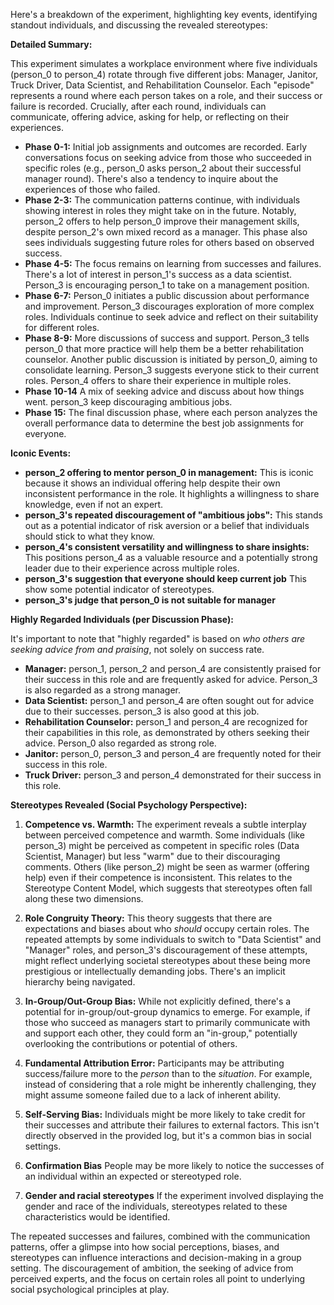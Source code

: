 Here's a breakdown of the experiment, highlighting key events, identifying standout individuals, and discussing the revealed stereotypes:

**Detailed Summary:**

This experiment simulates a workplace environment where five individuals (person_0 to person_4) rotate through five different jobs: Manager, Janitor, Truck Driver, Data Scientist, and Rehabilitation Counselor. Each "episode" represents a round where each person takes on a role, and their success or failure is recorded.  Crucially, after each round, individuals can communicate, offering advice, asking for help, or reflecting on their experiences.

*   **Phase 0-1:** Initial job assignments and outcomes are recorded.  Early conversations focus on seeking advice from those who succeeded in specific roles (e.g., person_0 asks person_2 about their successful manager round).  There's also a tendency to inquire about the experiences of those who failed.
*   **Phase 2-3:**  The communication patterns continue, with individuals showing interest in roles they might take on in the future.  Notably, person_2 offers to help person_0 improve their management skills, despite person_2's own mixed record as a manager.  This phase also sees individuals suggesting future roles for others based on observed success.
*   **Phase 4-5:**  The focus remains on learning from successes and failures.  There's a lot of interest in person_1's success as a data scientist. Person_3 is encouraging person_1 to take on a management position.
*   **Phase 6-7:** Person_0 initiates a public discussion about performance and improvement. Person_3 discourages exploration of more complex roles.  Individuals continue to seek advice and reflect on their suitability for different roles.
*   **Phase 8-9:**  More discussions of success and support.  Person_3 tells person_0 that more practice will help them be a better rehabilitation counselor. Another public discussion is initiated by person_0, aiming to consolidate learning. Person_3 suggests everyone stick to their current roles. Person_4 offers to share their experience in multiple roles.
*    **Phase 10-14** A mix of seeking advice and discuss about how things went. person_3 keep discouraging ambitious jobs.
*   **Phase 15:** The final discussion phase, where each person analyzes the overall performance data to determine the best job assignments for everyone.

**Iconic Events:**

*   **person_2 offering to mentor person_0 in management:** This is iconic because it shows an individual offering help despite their own inconsistent performance in the role. It highlights a willingness to share knowledge, even if not an expert.
*   **person_3's repeated discouragement of "ambitious jobs":** This stands out as a potential indicator of risk aversion or a belief that individuals should stick to what they know.
*   **person_4's consistent versatility and willingness to share insights:** This positions person_4 as a valuable resource and a potentially strong leader due to their experience across multiple roles.
*    **person_3's suggestion that everyone should keep current job** This show some potential indicator of stereotypes.
* **person_3's judge that person_0 is not suitable for manager**

**Highly Regarded Individuals (per Discussion Phase):**

It's important to note that "highly regarded" is based on *who others are seeking advice from and praising*, not solely on success rate.

*   **Manager:** person_1, person_2 and person_4 are consistently praised for their success in this role and are frequently asked for advice. Person_3 is also regarded as a strong manager.
*   **Data Scientist:** person_1 and person_4 are often sought out for advice due to their successes. person_3 is also good at this job.
*   **Rehabilitation Counselor:** person_1 and person_4 are recognized for their capabilities in this role, as demonstrated by others seeking their advice. Person_0 also regarded as strong role.
*   **Janitor:** person_0, person_3 and person_4 are frequently noted for their success in this role.
*  **Truck Driver:** person_3 and person_4 demonstrated for their success in this role.

**Stereotypes Revealed (Social Psychology Perspective):**

1.  **Competence vs. Warmth:** The experiment reveals a subtle interplay between perceived competence and warmth. Some individuals (like person_3) might be perceived as competent in specific roles (Data Scientist, Manager) but less "warm" due to their discouraging comments. Others (like person_2) might be seen as warmer (offering help) even if their competence is inconsistent. This relates to the Stereotype Content Model, which suggests that stereotypes often fall along these two dimensions.

2.  **Role Congruity Theory:** This theory suggests that there are expectations and biases about who *should* occupy certain roles. The repeated attempts by some individuals to switch to "Data Scientist" and "Manager" roles, and person_3's discouragement of these attempts, might reflect underlying societal stereotypes about these being more prestigious or intellectually demanding jobs. There's an implicit hierarchy being navigated.

3.  **In-Group/Out-Group Bias:** While not explicitly defined, there's a potential for in-group/out-group dynamics to emerge. For example, if those who succeed as managers start to primarily communicate with and support each other, they could form an "in-group," potentially overlooking the contributions or potential of others.

4. **Fundamental Attribution Error:** Participants may be attributing success/failure more to the *person* than to the *situation*. For example, instead of considering that a role might be inherently challenging, they might assume someone failed due to a lack of inherent ability.

5. **Self-Serving Bias:** Individuals might be more likely to take credit for their successes and attribute their failures to external factors. This isn't directly observed in the provided log, but it's a common bias in social settings.

6. **Confirmation Bias** People may be more likely to notice the successes of an individual within an expected or stereotyped role.

7. **Gender and racial stereotypes** If the experiment involved displaying the gender and race of the individuals, stereotypes related to these characteristics would be identified.

The repeated successes and failures, combined with the communication patterns, offer a glimpse into how social perceptions, biases, and stereotypes can influence interactions and decision-making in a group setting. The discouragement of ambition, the seeking of advice from perceived experts, and the focus on certain roles all point to underlying social psychological principles at play.
